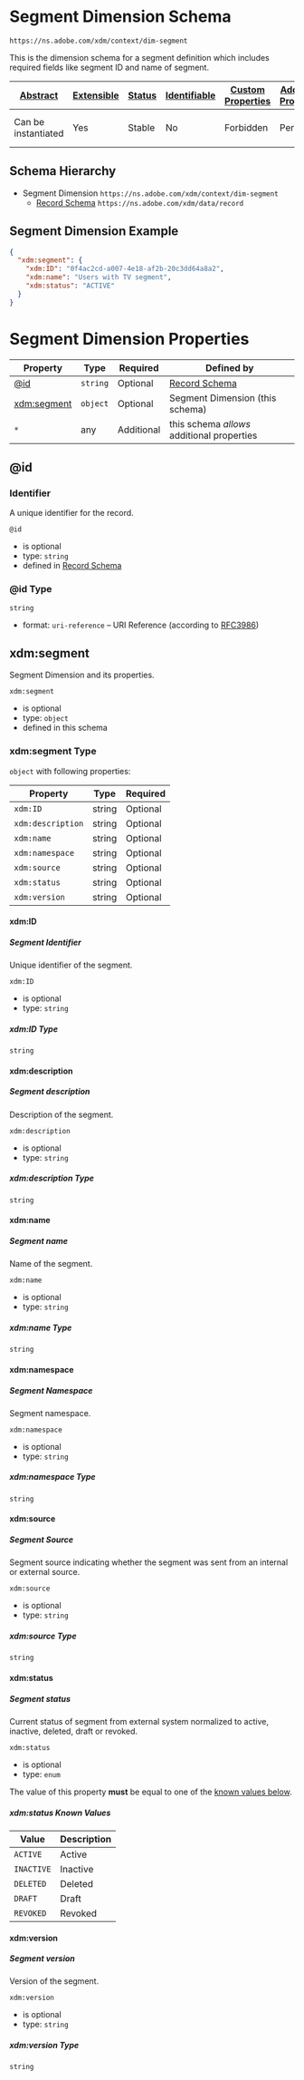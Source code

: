 
# Segment Dimension Schema

```
https://ns.adobe.com/xdm/context/dim-segment
```

This is the dimension schema for a segment definition which includes required fields like segment ID and name of segment.

| [Abstract](../../abstract.md) | [Extensible](../../extensions.md) | [Status](../../status.md) | [Identifiable](../../id.md) | [Custom Properties](../../extensions.md) | [Additional Properties](../../extensions.md) | Defined In |
|-------------------------------|-----------------------------------|---------------------------|-----------------------------|------------------------------------------|----------------------------------------------|------------|
| Can be instantiated | Yes | Stable | No | Forbidden | Permitted | [insights-metrics/dim-segment.schema.json](insights-metrics/dim-segment.schema.json) |
## Schema Hierarchy

* Segment Dimension `https://ns.adobe.com/xdm/context/dim-segment`
  * [Record Schema](../behaviors/record.schema.md) `https://ns.adobe.com/xdm/data/record`


## Segment Dimension Example
```json
{
  "xdm:segment": {
    "xdm:ID": "0f4ac2cd-a007-4e18-af2b-20c3dd64a8a2",
    "xdm:name": "Users with TV segment",
    "xdm:status": "ACTIVE"
  }
}
```

# Segment Dimension Properties

| Property | Type | Required | Defined by |
|----------|------|----------|------------|
| [@id](#id) | `string` | Optional | [Record Schema](../behaviors/record.schema.md#id) |
| [xdm:segment](#xdmsegment) | `object` | Optional | Segment Dimension (this schema) |
| `*` | any | Additional | this schema *allows* additional properties |

## @id
### Identifier

A unique identifier for the record.

`@id`
* is optional
* type: `string`
* defined in [Record Schema](../behaviors/record.schema.md#id)

### @id Type


`string`
* format: `uri-reference` – URI Reference (according to [RFC3986](https://tools.ietf.org/html/rfc3986))






## xdm:segment

Segment Dimension and its properties.

`xdm:segment`
* is optional
* type: `object`
* defined in this schema

### xdm:segment Type


`object` with following properties:


| Property | Type | Required |
|----------|------|----------|
| `xdm:ID`| string | Optional |
| `xdm:description`| string | Optional |
| `xdm:name`| string | Optional |
| `xdm:namespace`| string | Optional |
| `xdm:source`| string | Optional |
| `xdm:status`| string | Optional |
| `xdm:version`| string | Optional |



#### xdm:ID
##### Segment Identifier

Unique identifier of the segment.

`xdm:ID`
* is optional
* type: `string`

##### xdm:ID Type


`string`








#### xdm:description
##### Segment description

Description of the segment.

`xdm:description`
* is optional
* type: `string`

##### xdm:description Type


`string`








#### xdm:name
##### Segment name

Name of the segment.

`xdm:name`
* is optional
* type: `string`

##### xdm:name Type


`string`








#### xdm:namespace
##### Segment Namespace

Segment namespace.

`xdm:namespace`
* is optional
* type: `string`

##### xdm:namespace Type


`string`








#### xdm:source
##### Segment Source

Segment source indicating whether the segment was sent from an internal or external source.

`xdm:source`
* is optional
* type: `string`

##### xdm:source Type


`string`








#### xdm:status
##### Segment status

Current status of segment from external system normalized to active, inactive, deleted, draft or revoked.

`xdm:status`
* is optional
* type: `enum`

The value of this property **must** be equal to one of the [known values below](#xdmsegment-known-values).

##### xdm:status Known Values
| Value | Description |
|-------|-------------|
| `ACTIVE` | Active |
| `INACTIVE` | Inactive |
| `DELETED` | Deleted |
| `DRAFT` | Draft |
| `REVOKED` | Revoked |






#### xdm:version
##### Segment version

Version of the segment.

`xdm:version`
* is optional
* type: `string`

##### xdm:version Type


`string`










